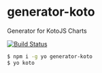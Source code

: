 # generator-koto

Generator for KotoJS Charts

[![Build Status](https://travis-ci.org/nicksrandall/generator-koto.svg?branch=master)](https://travis-ci.org/nicksrandall/generator-koto)

```sh
$ npm i -g yo generator-koto
$ yo koto
```
